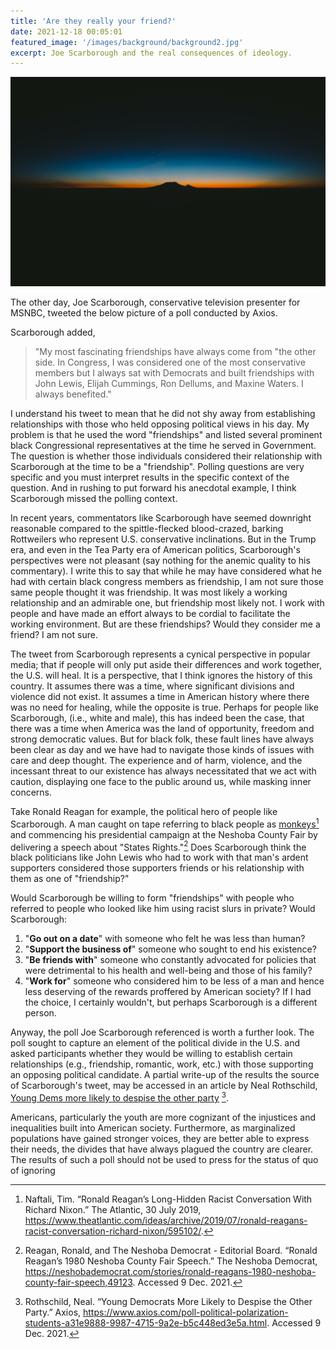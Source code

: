 ```yaml
---
title: 'Are they really your friend?'
date: 2021-12-18 00:05:01
featured_image: '/images/background/background2.jpg'
excerpt: Joe Scarborough and the real consequences of ideology.
---
```


![](/images/background/background2.jpg)

The other day, Joe Scarborough, conservative television presenter for MSNBC, tweeted the below picture of a poll conducted by Axios. 

Scarborough added, 
> "My most fascinating friendships have always come from "the other side. In Congress, I was considered one of the most conservative members but I always sat with Democrats and built friendships with John Lewis, Elijah Cummings, Ron Dellums, and Maxine Waters. I always benefited."

I understand his tweet to mean that he did not shy away from establishing relationships with those who held opposing political views in his day. My problem is that he used the word "friendships" and listed several prominent black Congressional representatives at the time he served in Government. The question is whether those individuals considered their relationship with Scarborough at the time to be a "friendship". Polling questions are very specific and you must interpret results in the specific context of the question. And in rushing to put forward his anecdotal example, I think Scarborough missed the polling context.

In recent years, commentators like Scarborough have seemed downright reasonable compared to the spittle-flecked blood-crazed, barking Rottweilers who represent U.S. conservative inclinations. But in the Trump era, and even in the Tea Party era of American politics, Scarborough's perspectives were not pleasant (say nothing for the anemic quality to his commentary). 
I write this to say that while he may have considered what he had with certain black congress members as friendship, I am not sure those same people thought it was friendship. It was most likely a working relationship and an admirable one, but friendship most likely not. I work with people and have made an effort always to be cordial to facilitate the working environment. But are these friendships? Would they consider me a friend? I am not sure.

The tweet from Scarborough represents a cynical perspective in popular media; that if people will only put aside their differences and work together, the U.S. will heal. It is a perspective, that I think ignores the history of this country. It assumes there was a time, where significant divisions and violence did not exist. It assumes a time in American history where there was no need for healing, while the opposite is true. Perhaps for people like Scarborough, (i.e., white and male), this has indeed been the case, that there was a time when America was the land of opportunity, freedom and strong democratic values. But for black folk, these fault lines have always been clear as day and we have had to navigate those kinds of issues with care and deep thought. The experience and of harm, violence, and the incessant threat to our existence has always necessitated that we act with caution, displaying one face to the public around us,  while masking inner concerns. 

Take Ronald Reagan for example, the political hero of people like Scarborough. A man caught on tape referring to black people as [monkeys](https://www.theatlantic.com/ideas/archive/2019/07/ronald-reagans-racist-conversation-richard-nixon/595102/)[^1] and commencing his presidential campaign at the Neshoba County Fair by delivering a speech about "States Rights."[^2] Does Scarborough think the black politicians like John Lewis who had to work with that man's ardent supporters considered those supporters friends or his relationship with them as one of "friendship?"

Would Scarborough be willing to form "friendships" with people who referred to people who looked like him using racist slurs in private? Would Scarborough:
1. "**Go out on a date**" with someone who felt he was less than human?
2. "**Support the business of**" someone who sought to end his existence?
3. "**Be friends with**" someone who constantly advocated for policies that were detrimental to his health and well-being and those of his family?
4. "**Work for**" someone who considered him to be less of a man and hence less deserving of the rewards proffered by American society?
If I had the choice, I certainly wouldn't, but perhaps Scarborough is a different person.

Anyway, the poll Joe Scarborough referenced is worth a further look. The poll sought to capture an element of the political divide in the U.S. and asked participants whether they would be willing to establish certain relationships (e.g., friendship, romantic, work, etc.) with those supporting an opposing political candidate. A partial write-up of the results the source of Scarborough's tweet, may be accessed in an article by Neal Rothschild, [Young Dems more likely to despise the other party](https://www.axios.com/poll-political-polarization-students-a31e9888-9987-4715-9a2e-b5c448ed3e5a.html) [^3].

Americans, particularly the youth are more cognizant of the injustices and inequalities built into American society. Furthermore, as marginalized populations have gained stronger voices, they are better able to express their needs, the divides that have always plagued the country are clearer. The results of such a poll should not be used to press for the status of quo of ignoring 

[^1]: Naftali, Tim. “Ronald Reagan’s Long-Hidden Racist Conversation With Richard Nixon.” The Atlantic, 30 July 2019, https://www.theatlantic.com/ideas/archive/2019/07/ronald-reagans-racist-conversation-richard-nixon/595102/.

[^2]: Reagan, Ronald, and The Neshoba Democrat - Editorial Board. “Ronald Reagan’s 1980 Neshoba County Fair Speech.” The Neshoba Democrat, https://neshobademocrat.com/stories/ronald-reagans-1980-neshoba-county-fair-speech,49123. Accessed 9 Dec. 2021.
[^3]: Rothschild, Neal. “Young Democrats More Likely to Despise the Other Party.” Axios, https://www.axios.com/poll-political-polarization-students-a31e9888-9987-4715-9a2e-b5c448ed3e5a.html. Accessed 9 Dec. 2021.
